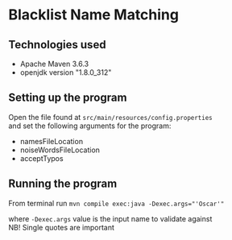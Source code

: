 # Blacklist Name Matching

## Technologies used
* Apache Maven 3.6.3
* openjdk version "1.8.0_312"

## Setting up the program
Open the file found at `src/main/resources/config.properties`  
and set the following arguments for the program:
* namesFileLocation
* noiseWordsFileLocation
* acceptTypos

## Running the program
From terminal run `mvn compile exec:java -Dexec.args="'Oscar'"`

where `-Dexec.args` value is the input name to validate against  
NB! Single quotes are important
